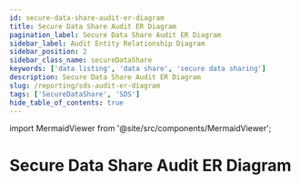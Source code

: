 ```yaml
---
id: secure-data-share-audit-er-diagram
title: Secure Data Share Audit ER Diagram
pagination_label: Secure Data Share Audit ER Diagram
sidebar_label: Audit Entity Relationship Diagram
sidebar_position: 2
sidebar_class_name: secureDataShare
keywords: ['data listing', 'data share', 'secure data sharing']
description: Secure Data Share Audit ER Diagram
slug: /reporting/sds-audit-er-diagram
tags: ['SecureDataShare', 'SDS']
hide_table_of_contents: true
---
```


import MermaidViewer from '@site/src/components/MermaidViewer';

# Secure Data Share Audit ER Diagram

<MermaidViewer diagram='erDiagram
    AUDIT_EVENTS {
        text TENANT_ID "Unique Id for an Organization tenant"
        text ID PK "Unique Id of the event"
        timestamp_ntz CREATED "Date When the event happened"
        text ACTION "action taken related to the Audit Event"
        text TYPE "type of Audit Event,Ex: Auth, SSO, ROLE, ACCESS_REQUEST, PROVISIONING, USER_MANAGEMENT, etc."
        text ACTOR_NAME "Who/what performed the action, this can be an Identity or a Service name"
        text TARGET_NAME "Who/what the action was performed on, this can be an Identity or a Service name"
        text STACK "Which internal service was associated with the Audit Event"
        text SOURCE_NAME "Name of the Source associated with the Audit Event"
        text ACCOUNT_NAME "Name of Account associated with the Audit Event"
        text INFO "Any additional info that might be available"
        text SOURCE_ID "ID of the source associated with the Audit Event"
        text OPERATION "Operation happened examples include EMAIL, FORWARD, UPDATE, REQUEST, etc."
        text STATUS "What was the status of the Audit Event, examples include PASSED, FAILED, TERMINATED, etc."
        timestamp_ntz SYNC_DATE "Date Audit Event Synced"
    }'></MermaidViewer>
